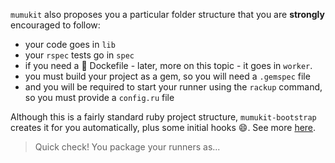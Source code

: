 `mumukit` also proposes you a particular folder structure that you are **strongly** encouraged to follow:

* your code goes in `lib`
* your `rspec` tests go in `spec`
* if you need a :whale: Dockefile - later, more on this topic - it goes in `worker`. 
* you must build your project as a gem, so you will need a `.gemspec` file
* and you will be required to start your runner using the `rackup` command, so you must provide a `config.ru` file

Although this is a fairly standard ruby project structure, `mumukit-bootstrap` creates it for you automatically, plus some initial hooks :smile:. See more [here](https://github.com/mumuki/mumukit-bootstrap).

> Quick check! You package your runners as...
